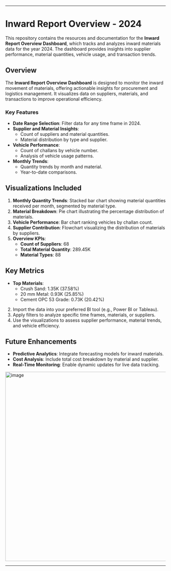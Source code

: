 

---

# Inward Report Overview - 2024

This repository contains the resources and documentation for the **Inward Report Overview Dashboard**, which tracks and analyzes inward materials data for the year 2024. The dashboard provides insights into supplier performance, material quantities, vehicle usage, and transaction trends.

## Overview

The **Inward Report Overview Dashboard** is designed to monitor the inward movement of materials, offering actionable insights for procurement and logistics management. It visualizes data on suppliers, materials, and transactions to improve operational efficiency.

### Key Features
- **Date Range Selection**: Filter data for any time frame in 2024.
- **Supplier and Material Insights**:
  - Count of suppliers and material quantities.
  - Material distribution by type and supplier.
- **Vehicle Performance**:
  - Count of challans by vehicle number.
  - Analysis of vehicle usage patterns.
- **Monthly Trends**:
  - Quantity trends by month and material.
  - Year-to-date comparisons.

## Visualizations Included
1. **Monthly Quantity Trends**: Stacked bar chart showing material quantities received per month, segmented by material type.
2. **Material Breakdown**: Pie chart illustrating the percentage distribution of materials.
3. **Vehicle Performance**: Bar chart ranking vehicles by challan count.
4. **Supplier Contribution**: Flowchart visualizing the distribution of materials by suppliers.
5. **Overview KPIs**:
   - **Count of Suppliers**: 68
   - **Total Material Quantity**: 289.45K
   - **Material Types**: 88

## Key Metrics
- **Top Materials**:
  - Crush Sand: 1.35K (37.58%)
  - 20 mm Metal: 0.93K (25.85%)
  - Cement OPC 53 Grade: 0.73K (20.42%)


2. Import the data into your preferred BI tool (e.g., Power BI or Tableau).
3. Apply filters to analyze specific time frames, materials, or suppliers.
4. Use the visualizations to assess supplier performance, material trends, and vehicle efficiency.

## Future Enhancements
- **Predictive Analytics**: Integrate forecasting models for inward materials.
- **Cost Analysis**: Include total cost breakdown by material and supplier.
- **Real-Time Monitoring**: Enable dynamic updates for live data tracking.

<img width="593" alt="image" src="https://github.com/user-attachments/assets/7482180c-58c3-400a-bbe1-be50fb20ec63">


---


